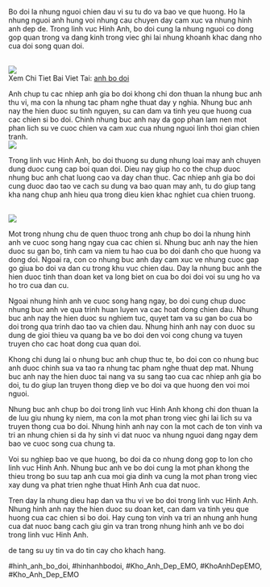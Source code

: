 <p>Bo doi la nhung nguoi chien dau vi su tu do va bao ve que huong. Ho la nhung nguoi anh hung voi nhung cau chuyen day cam xuc va nhung hinh anh dep de. Trong linh vuc Hinh Anh, bo doi cung la nhung nguoi co dong gop quan trong va dang kinh trong viec ghi lai nhung khoanh khac dang nho cua doi song quan doi.</p><br><img src="https://khoanhdepemo.com/wp-content/uploads/2024/12/image-2205-1024x576.png"></br>
Xem Chi Tiet Bai Viet Tai: <a href="https://khoanhdepemo.com/hinh-anh-chu-bo-doi/">anh bo doi</a><p>Anh chup tu cac nhiep anh gia bo doi khong chi don thuan la nhung buc anh thu vi, ma con la nhung tac pham nghe thuat day y nghia. Nhung buc anh nay the hien duoc su tinh nguyen, su can dam va tinh yeu que huong cua cac chien si bo doi. Chinh nhung buc anh nay da gop phan lam nen mot phan lich su ve cuoc chien va cam xuc cua nhung nguoi linh thoi gian chien tranh.<br><img src="https://khoanhdepemo.com/wp-content/uploads/2024/12/image-2192-1024x536.png"></br><p>Trong linh vuc Hinh Anh, bo doi thuong su dung nhung loai may anh chuyen dung duoc cung cap boi quan doi. Dieu nay giup ho co the chup duoc nhung buc anh chat luong cao va day chan thuc. Cac nhiep anh gia bo doi cung duoc dao tao ve cach su dung va bao quan may anh, tu do giup tang kha nang chup anh hieu qua trong dieu kien khac nghiet cua chien truong.</p><br><img src="https://khoanhdepemo.com/wp-content/uploads/2024/12/image-2200-1024x576.png"></br><p>Mot trong nhung chu de quen thuoc trong anh chup bo doi la nhung hinh anh ve cuoc song hang ngay cua cac chien si. Nhung buc anh nay the hien duoc su gan bo, tinh cam va niem tu hao cua bo doi danh cho que huong va dong doi. Ngoai ra, con co nhung buc anh day cam xuc ve nhung cuoc gap go giua bo doi va dan cu trong khu vuc chien dau. Day la nhung buc anh the hien duoc tinh than doan ket va long biet on cua bo doi doi voi su ung ho va ho tro cua dan cu.<p>Ngoai nhung hinh anh ve cuoc song hang ngay, bo doi cung chup duoc nhung buc anh ve qua trinh huan luyen va cac hoat dong chien dau. Nhung buc anh nay the hien duoc su nghiem tuc, quyet tam va su gan bo cua bo doi trong qua trinh dao tao va chien dau. Nhung hinh anh nay con duoc su dung de gioi thieu va quang ba ve bo doi den voi cong chung va tuyen truyen cho cac hoat dong cua quan doi.</p><p>Khong chi dung lai o nhung buc anh chup thuc te, bo doi con co nhung buc anh duoc chinh sua va tao ra nhung tac pham nghe thuat dep mat. Nhung buc anh nay the hien duoc tai nang va su sang tao cua cac nhiep anh gia bo doi, tu do giup lan truyen thong diep ve bo doi va que huong den voi moi nguoi.<p>Nhung buc anh chup bo doi trong linh vuc Hinh Anh khong chi don thuan la de luu giu nhung ky niem, ma con la mot phan trong viec ghi lai lich su va truyen thong cua bo doi. Nhung hinh anh nay con la mot cach de ton vinh va tri an nhung chien si da hy sinh vi dat nuoc va nhung nguoi dang ngay dem bao ve cuoc song cua chung ta.</p><p>Voi su nghiep bao ve que huong, bo doi da co nhung dong gop to lon cho linh vuc Hinh Anh. Nhung buc anh ve bo doi cung la mot phan khong the thieu trong bo suu tap anh cua moi gia dinh va cung la mot phan trong viec xay dung va phat trien nghe thuat Hinh Anh cua dat nuoc.</p><p>Tren day la nhung dieu hap dan va thu vi ve bo doi trong linh vuc Hinh Anh. Nhung hinh anh nay the hien duoc su doan ket, can dam va tinh yeu que huong cua cac chien si bo doi. Hay cung ton vinh va tri an nhung anh hung cua dat nuoc bang cach giu gin va tran trong nhung hinh anh ve bo doi trong linh vuc Hinh Anh.</p><p>de tang su uy tin va do tin cay cho khach hang.</p>
#hinh_anh_bo_doi, #hinhanhbodoi, #Kho_Anh_Dep_EMO, #KhoAnhDepEMO, #Kho_Anh_Dep_EMO
